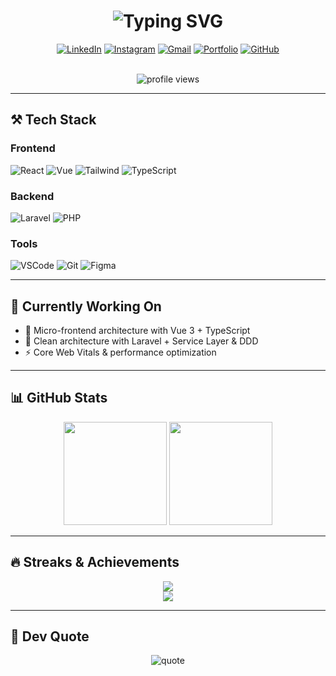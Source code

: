 <h1 align="center">
  <img src="https://readme-typing-svg.demolab.com?font=Fira+Code&weight=600&size=26&duration=4000&pause=1000&color=6F42C1&center=true&vCenter=true&width=460&lines=Hi+%F0%9F%91%8B%2C+I'm+Dwi+Cahyo+Nugroho;Full-Stack+Web+Developer;Laravel+%7C+React+%7C+Vue+Specialist;UI%2FUX+Design+Lover" alt="Typing SVG" />
</h1>

<div align="center">

[![LinkedIn](https://img.shields.io/badge/LinkedIn-0A66C2?style=for-the-badge&logo=linkedin&logoColor=white)](https://www.linkedin.com/in/dwicahyonugroho30/)
[![Instagram](https://img.shields.io/badge/Instagram-E4405F?style=for-the-badge&logo=instagram&logoColor=white)](https://www.instagram.com/dwwll_/)
[![Gmail](https://img.shields.io/badge/Gmail-D14836?style=for-the-badge&logo=gmail&logoColor=white)](mailto:dwicahyonugroho782@gmail.com)
[![Portfolio](https://img.shields.io/badge/Portfolio-4285F4?style=for-the-badge&logo=google-chrome&logoColor=white)](https://devwithdwi.online/)
[![GitHub](https://img.shields.io/badge/GitHub-181717?style=for-the-badge&logo=github&logoColor=white)](https://github.com/dwicah79)

<br />
<img src="https://komarev.com/ghpvc/?username=dwicah79&label=Profile+Views&color=6F42C1&style=flat" alt="profile views" />
</div>

---

## ⚒️ Tech Stack

### Frontend
![React](https://img.shields.io/badge/React-61DAFB?style=flat&logo=react&logoColor=black)
![Vue](https://img.shields.io/badge/Vue.js-4FC08D?style=flat&logo=vuedotjs&logoColor=white)
![Tailwind](https://img.shields.io/badge/Tailwind_CSS-06B6D4?style=flat&logo=tailwind-css&logoColor=white)
![TypeScript](https://img.shields.io/badge/TypeScript-3178C6?style=flat&logo=typescript&logoColor=white)

### Backend
![Laravel](https://img.shields.io/badge/Laravel-FF2D20?style=flat&logo=laravel&logoColor=white)
![PHP](https://img.shields.io/badge/PHP-777BB4?style=flat&logo=php&logoColor=white)

### Tools
![VSCode](https://img.shields.io/badge/VSCode-007ACC?style=flat&logo=visual-studio-code&logoColor=white)
![Git](https://img.shields.io/badge/Git-F05032?style=flat&logo=git&logoColor=white)
![Figma](https://img.shields.io/badge/Figma-F24E1E?style=flat&logo=figma&logoColor=white)

---

## 🚀 Currently Working On
- 🧩 Micro-frontend architecture with Vue 3 + TypeScript
- 🧠 Clean architecture with Laravel + Service Layer & DDD
- ⚡ Core Web Vitals & performance optimization

---

## 📊 GitHub Stats

<div align="center">
  <img height="165" src="https://github-readme-stats.vercel.app/api?username=dwicah79&show_icons=true&theme=radical&hide_border=true&bg_color=0D1117&title_color=6F42C1&icon_color=6F42C1" />
  <img height="165" src="https://github-readme-stats.vercel.app/api/top-langs/?username=dwicah79&layout=compact&theme=radical&hide_border=true&bg_color=0D1117&title_color=6F42C1" />
</div>

---

## 🔥 Streaks & Achievements

<div align="center">
  <img src="https://streak-stats.demolab.com?user=dwicah79&theme=radical&hide_border=true&background=0D1117&ring=6F42C1&fire=6F42C1&currStreakNum=FFFFFF" />
  <br />
  <img src="https://github-profile-trophy.vercel.app/?username=dwicah79&theme=radical&no-bg=true&no-frame=true&title=Stars,Commit,Repositories,Followers&margin-w=10&margin-h=10&row=1&column=4" />
</div>

---

## 💬 Dev Quote

<div align="center">
  <img src="https://quotes-github-readme.vercel.app/api?type=horizontal&theme=radical" alt="quote" />
</div>
